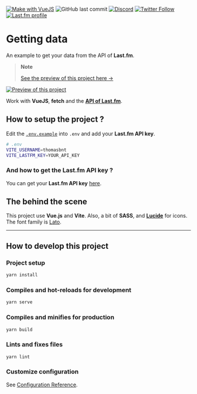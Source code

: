 [![Make with VueJS](https://img.shields.io/badge/-Make%20with%20Vue.js-4fc08d?&logo=vuedotjs&logoColor=white)](https://vuejs.org/)
![GitHub last commit](https://img.shields.io/github/last-commit/thomasbnt/lastfmprofile)
[![Discord](https://img.shields.io/discord/367753345575944221?color=%237289DA&label=Discord%20server&logo=discord&logoColor=white)](https://thomasbnt.dev/discord)
[![Twitter Follow](https://img.shields.io/twitter/follow/Thomasbnt_?color=%231DA1F2&label=Follow%20me&logo=Twitter&logoColor=white)](https://twitter.com/Thomasbnt_)
[![Last.fm profile](https://img.shields.io/badge/follow%20me%20on-Last.fm-af0000)](https://www.last.fm/user/thomasbnt)

# Getting data

An example to get your data from the API of **Last.fm**.

> **Note**
>
> [See the preview of this project here →](https://lastfmprofile.netlify.app/)

[![Preview of this project](https://user-images.githubusercontent.com/14293805/197307013-a8faf54f-99f9-4aee-94a1-05f0767e5168.png)](https://lastfmprofile.netlify.app/)

Work with **VueJS**, **fetch** and the **[API of Last.fm](https://www.last.fm/api)**.

## How to setup the project ?

Edit the [`.env.example`](.env.example) into `.env` and add your **Last.fm API key**.

```bash
# .env
VITE_USERNAME=thomasbnt
VITE_LASTFM_KEY=YOUR_API_KEY
```

### And how to get the Last.fm API key ?

You can get your **Last.fm API key** [here](https://www.last.fm/api/account/create).


## The behind the scene

This project use **Vue.js** and **Vite**. Also, a bit of **SASS**, and **[Lucide](https://lucide.dev/)** for icons.
The font family is [Lato](https://fonts.google.com/specimen/Lato).
____
## How to develop this project

### Project setup
```bash
yarn install
```

### Compiles and hot-reloads for development
```bash
yarn serve
```

### Compiles and minifies for production
```bash
yarn build
```

### Lints and fixes files
```bash
yarn lint
```

### Customize configuration
See [Configuration Reference](https://cli.vuejs.org/config/).
